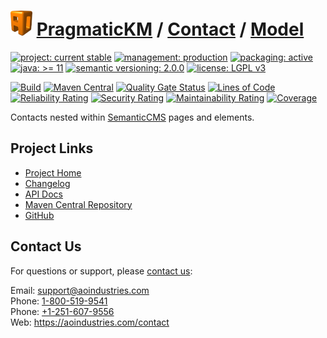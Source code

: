 # [<img src="ao-logo.png" alt="AO Logo" width="35" height="40">](https://github.com/aoindustries) [PragmaticKM](https://github.com/aoindustries/pragmatickm) / [Contact](https://github.com/aoindustries/pragmatickm-contact) / [Model](https://github.com/aoindustries/pragmatickm-contact-model)

[![project: current stable](https://pragmatickm.com/ao-badges/project-current-stable.svg)](https://aoindustries.com/life-cycle#project-current-stable)
[![management: production](https://pragmatickm.com/ao-badges/management-production.svg)](https://aoindustries.com/life-cycle#management-production)
[![packaging: active](https://pragmatickm.com/ao-badges/packaging-active.svg)](https://aoindustries.com/life-cycle#packaging-active)  
[![java: &gt;= 11](https://pragmatickm.com/ao-badges/java-11.svg)](https://docs.oracle.com/en/java/javase/11/docs/api/)
[![semantic versioning: 2.0.0](https://pragmatickm.com/ao-badges/semver-2.0.0.svg)](http://semver.org/spec/v2.0.0.html)
[![license: LGPL v3](https://pragmatickm.com/ao-badges/license-lgpl-3.0.svg)](https://www.gnu.org/licenses/lgpl-3.0)

[![Build](https://github.com/aoindustries/pragmatickm-contact-model/workflows/Build/badge.svg?branch=1.x)](https://github.com/aoindustries/pragmatickm-contact-model/actions?query=workflow%3ABuild)
[![Maven Central](https://maven-badges.herokuapp.com/maven-central/com.pragmatickm/pragmatickm-contact-model/badge.svg)](https://maven-badges.herokuapp.com/maven-central/com.pragmatickm/pragmatickm-contact-model)
[![Quality Gate Status](https://sonarcloud.io/api/project_badges/measure?branch=1.x&project=com.pragmatickm%3Apragmatickm-contact-model&metric=alert_status)](https://sonarcloud.io/dashboard?branch=1.x&id=com.pragmatickm%3Apragmatickm-contact-model)
[![Lines of Code](https://sonarcloud.io/api/project_badges/measure?branch=1.x&project=com.pragmatickm%3Apragmatickm-contact-model&metric=ncloc)](https://sonarcloud.io/component_measures?branch=1.x&id=com.pragmatickm%3Apragmatickm-contact-model&metric=ncloc)  
[![Reliability Rating](https://sonarcloud.io/api/project_badges/measure?branch=1.x&project=com.pragmatickm%3Apragmatickm-contact-model&metric=reliability_rating)](https://sonarcloud.io/component_measures?branch=1.x&id=com.pragmatickm%3Apragmatickm-contact-model&metric=Reliability)
[![Security Rating](https://sonarcloud.io/api/project_badges/measure?branch=1.x&project=com.pragmatickm%3Apragmatickm-contact-model&metric=security_rating)](https://sonarcloud.io/component_measures?branch=1.x&id=com.pragmatickm%3Apragmatickm-contact-model&metric=Security)
[![Maintainability Rating](https://sonarcloud.io/api/project_badges/measure?branch=1.x&project=com.pragmatickm%3Apragmatickm-contact-model&metric=sqale_rating)](https://sonarcloud.io/component_measures?branch=1.x&id=com.pragmatickm%3Apragmatickm-contact-model&metric=Maintainability)
[![Coverage](https://sonarcloud.io/api/project_badges/measure?branch=1.x&project=com.pragmatickm%3Apragmatickm-contact-model&metric=coverage)](https://sonarcloud.io/component_measures?branch=1.x&id=com.pragmatickm%3Apragmatickm-contact-model&metric=Coverage)

Contacts nested within [SemanticCMS](https://github.com/aoindustries/semanticcms) pages and elements.

## Project Links
* [Project Home](https://pragmatickm.com/contact/model/)
* [Changelog](https://pragmatickm.com/contact/model/changelog)
* [API Docs](https://pragmatickm.com/contact/model/apidocs/)
* [Maven Central Repository](https://search.maven.org/artifact/com.pragmatickm/pragmatickm-contact-model)
* [GitHub](https://github.com/aoindustries/pragmatickm-contact-model)

## Contact Us
For questions or support, please [contact us](https://aoindustries.com/contact):

Email: [support@aoindustries.com](mailto:support@aoindustries.com)  
Phone: [1-800-519-9541](tel:1-800-519-9541)  
Phone: [+1-251-607-9556](tel:+1-251-607-9556)  
Web: https://aoindustries.com/contact
